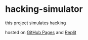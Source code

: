 # hacking-simulator
this project simulates hacking

hosted on [GitHub Pages](https://arnavnagpurkar.github.io/hacking-simulator/) and [Replit](https://hacking-simulator.arnavnagpurkar.repl.co)
